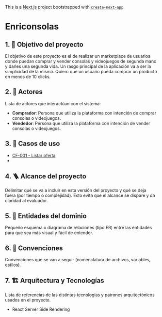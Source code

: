 This is a [Next.js](https://nextjs.org) project bootstrapped with [`create-next-app`](https://nextjs.org/docs/app/api-reference/cli/create-next-app).

# Enriconsolas

## 1. 🎯 Objetivo del proyecto

El objetivo de este proyecto es el de realizar un marketplace de usuarios donde puedan comprar y vender consolas y videojuegos de segunda mano y darles una segunda vida.
Un rasgo principal de la aplicación va a ser la simplicidad de la misma. Quiero que un usuario pueda comprar un producto en menos de 10 clicks.

## 2. 👥 Actores
Lista de actores que interactúan con el sistema:
- **Comprador**: Persona que utiliza la plataforma con intención de comprar consolas o videojuegos.
- **Vendedor**: Persona que utiliza la plataforma con intención de vender consolas o videojuegos.

## 3. 🚀 Casos de uso
* [CF-001 - Listar oferta](./docs/usecases/CF-001.md)
* 

## 4. 🪜 Alcance del proyecto

Delimitar qué se va a incluir en esta versión del proyecto y qué se deja fuera (por tiempo o complejidad). Esto evita que el alcance se dispare y da claridad al evaluador.

## 5. 🧩 Entidades del dominio

Pequeño esquema o diagrama de relaciones (tipo ER) entre las entidades para que sea más visual y fácil de entender.

## 6. 📐 Convenciones

Convenciones que se van a seguir (nomenclatura de archivos, variables, estilos).

## 7. 🏗️ Arquitectura y Tecnologías

Lista de referencias de las distintas tecnologías y patrones arquitectónicos usados en el proyecto.

* React Server Side Rendering
